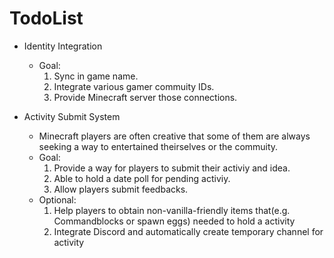 # TodoList

* Identity Integration
  * Goal:
    1. Sync in game name.
    2. Integrate various gamer commuity IDs.
    3. Provide Minecraft server those connections.

* Activity Submit System
  * Minecraft players are often creative that some of them are always seeking a way to entertained theirselves or the commuity.
  * Goal:
    1. Provide a way for players to submit their activiy and idea.
    2. Able to hold a date poll for pending activiy.
    3. Allow players submit feedbacks.
  * Optional:
    1. Help players to obtain non-vanilla-friendly items that(e.g. Commandblocks or spawn eggs) needed to hold a activity
    2. Integrate Discord and automatically create temporary channel for activity
    
